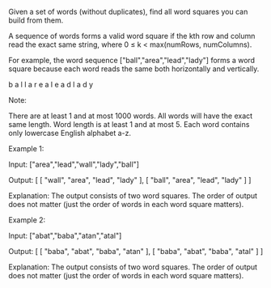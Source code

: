 Given a set of words (without duplicates), find all word squares you can build from them.

A sequence of words forms a valid word square if the kth row and column read the exact same string, where 0 &le; k &lt; max(numRows, numColumns).

For example, the word sequence ["ball","area","lead","lady"] forms a word square because each word reads the same both horizontally and vertically.


b a l l
a r e a
l e a d
l a d y


Note:

There are at least 1 and at most 1000 words.
All words will have the exact same length.
Word length is at least 1 and at most 5.
Each word contains only lowercase English alphabet a-z.



Example 1:

Input:
["area","lead","wall","lady","ball"]

Output:
[
  [ "wall",
    "area",
    "lead",
    "lady"
  ],
  [ "ball",
    "area",
    "lead",
    "lady"
  ]
]

Explanation:
The output consists of two word squares. The order of output does not matter (just the order of words in each word square matters).



Example 2:

Input:
["abat","baba","atan","atal"]

Output:
[
  [ "baba",
    "abat",
    "baba",
    "atan"
  ],
  [ "baba",
    "abat",
    "baba",
    "atal"
  ]
]

Explanation:
The output consists of two word squares. The order of output does not matter (just the order of words in each word square matters).
